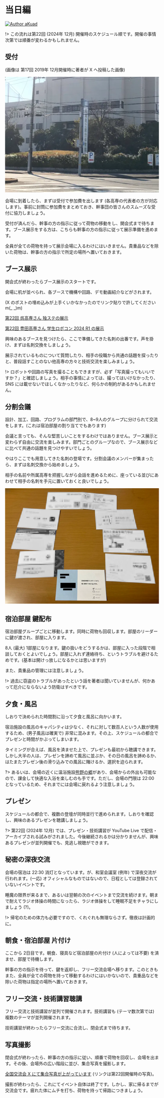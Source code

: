 # 当日編

[![Author aKuad](https://img.shields.io/badge/Author-aKuad-blue?logo=github)](https://github.com/aKuad)

!> この流れは第22回 (2024年 12月) 開催時のスケジュール順です。開催の事情次第では順番が変わるかもしれません。

## 受付

(画像は 第17回 2019年 12月開催時に著者が X へ投稿した画像)

![会場 外観](./meeting_media/venue.webp ":size=500")

会場に到着したら、まずは受付で参加費を出します (各高専の代表者の方が対応します)。事前に封筒に参加費をまとめておき、幹事団の皆さんのスムーズな受付に協力しましょう。

受付が済んだら、幹事の方の指示に従って荷物の移動をし、開会式まで待ちます。ブース展示をする方は、こちらも幹事の方の指示に従って展示準備を進めます。

全員が全ての荷物を持って展示会場に入るわけにはいきません。貴重品などを除いた荷物は、幹事の方の指示で所定の場所へ置いておきます。

## ブース展示

開会式が終わったらブース展示のスタートです。

会場に机が並べられ、各ブースで機構や回路、デモ動画紹介などがされます。

(X のポストの埋め込みが上手くいかなかったのでリンク貼りで許してください m(\_ \_)m)

[第22回 呉高専さん 独ステの展示](https://x.com/zenrobo_info/status/1867812918903157045)

[第22回 豊田高専さん 学生ロボコン 2024 R1 の展示](https://x.com/zenrobo_info/status/1867812633547874593)

興味のあるブースを見つけたら、ここで準備してきた名刺の出番です。声を掛け、まずは名刺交換をしましょう。

展示されているものについて質問したり、相手の役職から共通の話題を探ったりと、普段話すことのない他高専の方々と技術交流を楽しみましょう。

!> ロボットや回路の写真を撮ることもできますが、必ず「写真撮ってもいいですか？」と確認しましょう。相手の事情によっては、撮ってはいけなかったり、SNS には載せないでほしくなかったりなど、何らかの制約があるかもしれません。

## 分割会議

設計、加工、回路、プログラムの部門別で、8~9人のグループに分けられて交流をします。(これは宿泊部屋の割り当てでもあります)

会議と言っても、そんな堅苦しいことをするわけではありません。ブース展示と変わらず自由に交流を楽しみます。部門ごとのグループなので、ブース展示などに比べて共通の話題を見つけやすいでしょう。

やはりここでも用意してきた名刺の登場です。分割会議のメンバーが集まったら、まずは名刺交換から始めましょう。

相手の名前や所属高専を把握しながら会話を進めるために、座っている並びにあわせて相手の名刺を手元に置いておくと良いでしょう。

![分割会議 名刺](./meeting_media/division-meeting.webp ":size=500")

## 宿泊部屋 鍵配布

宿泊部屋グループごとに移動します。同時に荷物も回収します。部屋のリーダーに鍵が渡され、部屋に入ります。

8人 (最大) 1部屋になります。鍵の扱いをどうするかは、部屋に入った段階で相談しておくとよいでしょう。部屋に入れず連絡待ち、というトラブルを避けるためです。(基本は開けっ放しになるかとは思いますが)

また、貴重品の管理には注意しましょう。

!> 過去に窃盗のトラブルがあったという話を著者は聞いていませんが、何かあって厄介にならないよう防衛はすべきです。

## 夕食・風呂

しおりで決められた時間割に沿って夕食と風呂に向かいます。

宿泊施設の風呂のキャパシティは少なく、それに対して数百人という人数が使用するため、(男子風呂は確実で) 非常に混みます。その上、スケジュールの都合でプレゼンと時間がかぶってしまいます。

タイミングが合えば、風呂を済ませた上で、プレゼンも最初から聴講できます。しかし大半の人は、プレゼンを諦めて風呂に並ぶか、その日の風呂を諦めるか、はたまたプレゼン後の滑り込みでの風呂に賭けるか、選択を迫られます。

?> あるいは、会場の近くに温浴施設[熊野の郷](https://www.kumano-no-sato.com/naruohama/)があり、会場からの外出も可能なので、課金して快適な入浴を楽しむのも手です。ただし、会場の門限は 22:00 となっているため、それまでには会場に戻れるよう注意しましょう。

## プレゼン

スケジュールの都合で、複数の登壇が同時並行で進められます。しおりを確認し、興味のあるプレゼンを聴講しましょう。

?> 第22回 (2024年 12月) では、プレゼン・技術講習が YouTube Live で配信・アーカイブされる試みがされました。今後継続されるかは分かりませんが、興味あるプレゼンが並列開催でも、見逃し視聴ができます。

## 秘密の深夜交流

会場の宿泊は 22:30 消灯となっています。が、和室会議室 (例年) で深夜交流が行われます。(一応) オフィシャルなものではないので、日程としては登録されていないイベントです。

睡魔の限界が来るまで、あるいは翌朝の次のイベントまで交流を続けます。朝まで耐えてラジオ体操の時間になったら、ラジオ体操をして睡眠不足をチャラにしましょう (?)。

!> 帰宅のための体力も必要ですので、くれぐれも無理ならさず。徹夜は計画的に。

## 朝食・宿泊部屋 片付け

ここから 2日目です。朝食、寝具など宿泊部屋の片付け (人によっては不要) を済ませ、部屋で待機します。

幹事の方の指示を待って、鍵を返却し、フリー交流会場へ移ります。このときもまた、全員が全ての荷物を持って移動するわけにはいかないので、貴重品などを除いた荷物は指定の場所へ置いておきます。

## フリー交流・技術講習聴講

フリー交流と技術講習が並列で開催されます。技術講習も (テーマ数次第では) 複数のテーマが並列開催されます。

技術講習が終わったらフリー交流に合流し、閉会式まで待ちます。

## 写真撮影

閉会式が終わったら、幹事の方の指示に従い、順番で荷物を回収し、会場を出ます。その後、会場外の広い階段に並び、集合写真を撮影します。

[全国交流会 X にて集合写真が上がっています](https://x.com/zenrobo_info/status/1868861196730089547) (リンクは第22回開催時の写真)。

撮影が終わったら、これにてイベント自体は終了です。しかし、家に帰るまでが交流会です。疲れた体にムチを打ち、荷物を持って帰路につきましょう。
